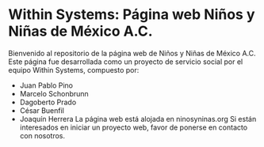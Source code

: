 # Within Systems: Página web Niños y Niñas de México A.C.
Bienvenido al repositorio de la página web de Niños y Niñas de México A.C.
Este página fue desarrollada como un proyecto de servicio social por el equipo Within Systems, compuesto por:
  - Juan Pablo Pino
  - Marcelo Schonbrunn
  - Dagoberto Prado
  - César Buenfil
  - Joaquín Herrera
La página web está alojada en ninosyninas.org
Si están interesados en iniciar un proyecto web, favor de ponerse en contacto con nosotros.
